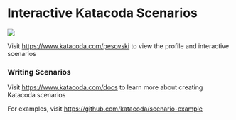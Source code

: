 # Interactive Katacoda Scenarios

[![](http://shields.katacoda.com/katacoda/pesovski/count.svg)](https://www.katacoda.com/pesovski "Get your profile on Katacoda.com")

Visit https://www.katacoda.com/pesovski to view the profile and interactive scenarios

### Writing Scenarios
Visit https://www.katacoda.com/docs to learn more about creating Katacoda scenarios

For examples, visit https://github.com/katacoda/scenario-example
